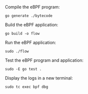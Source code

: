 Compile the eBPF program:
```shell
go generate ./bytecode
```

Build the eBPF application:
```shell
go build -o flow
```

Run the eBPF application:
```shell
sudo ./flow
```

Test the eBPF program and application:
```shell
sudo -E go test .
```

Display the logs in a new terminal:
```shell
sudo tc exec bpf dbg
```